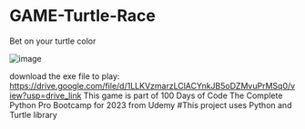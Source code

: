# GAME-Turtle-Race
Bet on your turtle color

![image](https://github.com/ikhsanmasu/GAME-Turtle-Race/assets/76894210/2f28d8e5-1ccf-4a9e-a3f5-e9f56c45c2b9)


download the exe file to play: https://drive.google.com/file/d/1LLKVzmarzLClACYnkJB5oDZMvuPrMSq0/view?usp=drive_link
This game is part of 100 Days of Code The Complete Python Pro Bootcamp for 2023 from Udemy #This project uses Python and Turtle library
